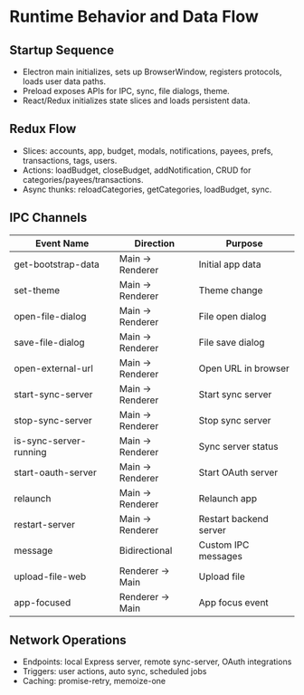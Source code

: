 # Runtime Behavior and Data Flow

## Startup Sequence
- Electron main initializes, sets up BrowserWindow, registers protocols, loads user data paths.
- Preload exposes APIs for IPC, sync, file dialogs, theme.
- React/Redux initializes state slices and loads persistent data.

## Redux Flow
- Slices: accounts, app, budget, modals, notifications, payees, prefs, transactions, tags, users.
- Actions: loadBudget, closeBudget, addNotification, CRUD for categories/payees/transactions.
- Async thunks: reloadCategories, getCategories, loadBudget, sync.

## IPC Channels
| Event Name                | Direction         | Purpose                       |
|---------------------------|-------------------|-------------------------------|
| get-bootstrap-data        | Main → Renderer   | Initial app data              |
| set-theme                 | Main → Renderer   | Theme change                  |
| open-file-dialog          | Main → Renderer   | File open dialog              |
| save-file-dialog          | Main → Renderer   | File save dialog              |
| open-external-url         | Main → Renderer   | Open URL in browser           |
| start-sync-server         | Main → Renderer   | Start sync server             |
| stop-sync-server          | Main → Renderer   | Stop sync server              |
| is-sync-server-running    | Main → Renderer   | Sync server status            |
| start-oauth-server        | Main → Renderer   | Start OAuth server            |
| relaunch                  | Main → Renderer   | Relaunch app                  |
| restart-server            | Main → Renderer   | Restart backend server        |
| message                   | Bidirectional     | Custom IPC messages           |
| upload-file-web           | Renderer → Main   | Upload file                   |
| app-focused               | Renderer → Main   | App focus event               |

## Network Operations
- Endpoints: local Express server, remote sync-server, OAuth integrations
- Triggers: user actions, auto sync, scheduled jobs
- Caching: promise-retry, memoize-one
